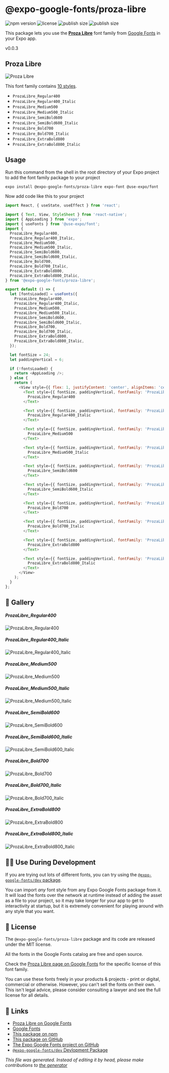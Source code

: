 # @expo-google-fonts/proza-libre

![npm version](https://flat.badgen.net/npm/v/@expo-google-fonts/proza-libre)
![license](https://flat.badgen.net/github/license/expo/google-fonts)
![publish size](https://flat.badgen.net/packagephobia/install/@expo-google-fonts/proza-libre)
![publish size](https://flat.badgen.net/packagephobia/publish/@expo-google-fonts/proza-libre)

This package lets you use the [**Proza Libre**](https://fonts.google.com/specimen/Proza+Libre) font family from [Google Fonts](https://fonts.google.com/) in your Expo app.

v0.0.3

## Proza Libre

![Proza Libre](./font-family.png)

This font family contains [10 styles](#gallery).

- `ProzaLibre_Regular400`
- `ProzaLibre_Regular400_Italic`
- `ProzaLibre_Medium500`
- `ProzaLibre_Medium500_Italic`
- `ProzaLibre_SemiBold600`
- `ProzaLibre_SemiBold600_Italic`
- `ProzaLibre_Bold700`
- `ProzaLibre_Bold700_Italic`
- `ProzaLibre_ExtraBold800`
- `ProzaLibre_ExtraBold800_Italic`

## Usage

Run this command from the shell in the root directory of your Expo project to add the font family package to your project
```sh
expo install @expo-google-fonts/proza-libre expo-font @use-expo/font
```

Now add code like this to your project
```js
import React, { useState, useEffect } from 'react';

import { Text, View, StyleSheet } from 'react-native';
import { AppLoading } from 'expo';
import { useFonts } from '@use-expo/font';
import {
  ProzaLibre_Regular400,
  ProzaLibre_Regular400_Italic,
  ProzaLibre_Medium500,
  ProzaLibre_Medium500_Italic,
  ProzaLibre_SemiBold600,
  ProzaLibre_SemiBold600_Italic,
  ProzaLibre_Bold700,
  ProzaLibre_Bold700_Italic,
  ProzaLibre_ExtraBold800,
  ProzaLibre_ExtraBold800_Italic,
} from '@expo-google-fonts/proza-libre';

export default () => {
  let [fontsLoaded] = useFonts({
    ProzaLibre_Regular400,
    ProzaLibre_Regular400_Italic,
    ProzaLibre_Medium500,
    ProzaLibre_Medium500_Italic,
    ProzaLibre_SemiBold600,
    ProzaLibre_SemiBold600_Italic,
    ProzaLibre_Bold700,
    ProzaLibre_Bold700_Italic,
    ProzaLibre_ExtraBold800,
    ProzaLibre_ExtraBold800_Italic,
  });

  let fontSize = 24;
  let paddingVertical = 6;

  if (!fontsLoaded) {
    return <AppLoading />;
  } else {
    return (
      <View style={{ flex: 1, justifyContent: 'center', alignItems: 'center' }}>
        <Text style={{ fontSize, paddingVertical, fontFamily: 'ProzaLibre_Regular400' }}>
          ProzaLibre_Regular400
        </Text>

        <Text style={{ fontSize, paddingVertical, fontFamily: 'ProzaLibre_Regular400_Italic' }}>
          ProzaLibre_Regular400_Italic
        </Text>

        <Text style={{ fontSize, paddingVertical, fontFamily: 'ProzaLibre_Medium500' }}>
          ProzaLibre_Medium500
        </Text>

        <Text style={{ fontSize, paddingVertical, fontFamily: 'ProzaLibre_Medium500_Italic' }}>
          ProzaLibre_Medium500_Italic
        </Text>

        <Text style={{ fontSize, paddingVertical, fontFamily: 'ProzaLibre_SemiBold600' }}>
          ProzaLibre_SemiBold600
        </Text>

        <Text style={{ fontSize, paddingVertical, fontFamily: 'ProzaLibre_SemiBold600_Italic' }}>
          ProzaLibre_SemiBold600_Italic
        </Text>

        <Text style={{ fontSize, paddingVertical, fontFamily: 'ProzaLibre_Bold700' }}>
          ProzaLibre_Bold700
        </Text>

        <Text style={{ fontSize, paddingVertical, fontFamily: 'ProzaLibre_Bold700_Italic' }}>
          ProzaLibre_Bold700_Italic
        </Text>

        <Text style={{ fontSize, paddingVertical, fontFamily: 'ProzaLibre_ExtraBold800' }}>
          ProzaLibre_ExtraBold800
        </Text>

        <Text style={{ fontSize, paddingVertical, fontFamily: 'ProzaLibre_ExtraBold800_Italic' }}>
          ProzaLibre_ExtraBold800_Italic
        </Text>
      </View>
    );
  }
};

```

## 🔡 Gallery

##### ProzaLibre_Regular400
![ProzaLibre_Regular400](./9b6195e0fb14a5155dc5f1e836d174961876e69e0c471b7ab8357696acb1d404.ttf.png)

##### ProzaLibre_Regular400_Italic
![ProzaLibre_Regular400_Italic](./79a33a14fa8f5bd86b8bd985de9a92647b0d6b62085299ae05b0c4f2cbf98bc8.ttf.png)

##### ProzaLibre_Medium500
![ProzaLibre_Medium500](./ac113922a0dc8f8533dcac9f1f9ec44f777502e94608291bd50da0fa981083d6.ttf.png)

##### ProzaLibre_Medium500_Italic
![ProzaLibre_Medium500_Italic](./a6506ab9342408e2f16f5991f7f13117f9c080dfb34c268e4378f507d01fe3b8.ttf.png)

##### ProzaLibre_SemiBold600
![ProzaLibre_SemiBold600](./1e1b5cd4d00344b8bbbb015679e9bd7cc5e99a2fa3d6eb18b4f1303c90c3e68e.ttf.png)

##### ProzaLibre_SemiBold600_Italic
![ProzaLibre_SemiBold600_Italic](./522e6755ed4fd909ed6968fa89460d7eb69e6b90fb0124f5fec6dfadb7dd5dac.ttf.png)

##### ProzaLibre_Bold700
![ProzaLibre_Bold700](./14701643695bd3fb18b0e9f16049cd1caa35acee12446ecf10b0a179697f7748.ttf.png)

##### ProzaLibre_Bold700_Italic
![ProzaLibre_Bold700_Italic](./176582be0d8f918514d1f30bb1cfea4729cbd968974eced79e977378653c62c9.ttf.png)

##### ProzaLibre_ExtraBold800
![ProzaLibre_ExtraBold800](./6d37a997a436ffd489943e8d33d8917c4eac47e1c20959ae0cd68f6470e932bb.ttf.png)

##### ProzaLibre_ExtraBold800_Italic
![ProzaLibre_ExtraBold800_Italic](./e5a8cfe2f4e6f80f7a40d647e5ca78ffe1df63c22c413d962ce2f937a8ce34e2.ttf.png)


## 👩‍💻 Use During Development

If you are trying out lots of different fonts, you can try using the [`@expo-google-fonts/dev` package](https://github.com/expo/google-fonts/tree/master/font-packages/dev#readme).

You can import *any* font style from any Expo Google Fonts package from it. It will load the fonts
over the network at runtime instead of adding the asset as a file to your project, so it may take longer
for your app to get to interactivity at startup, but it is extremely convenient
for playing around with any style that you want.

## 📖 License

The `@expo-google-fonts/proza-libre` package and its code are released under the MIT license.

All the fonts in the Google Fonts catalog are free and open source.

Check the [Proza Libre page on Google Fonts](https://fonts.google.com/specimen/Proza+Libre) for the specific license of this font family.

You can use these fonts freely in your products & projects - print or digital, commercial or otherwise. However, you can't sell the fonts on their own. This isn't legal advice, please consider consulting a lawyer and see the full license for all details.

## 🔗 Links

- [Proza Libre on Google Fonts](https://fonts.google.com/specimen/Proza+Libre)
- [Google Fonts](https://fonts.google.com/)
- [This package on npm](https://www.npmjs.com/package/@expo-google-fonts/proza-libre)
- [This package on GitHub](https://github.com/expo/google-fonts/tree/master/font-packages/proza-libre)
- [The Expo Google Fonts project on GitHub](https://github.com/expo/google-fonts)
- [`@expo-google-fonts/dev` Devlopment Package](https://github.com/expo/google-fonts/tree/master/font-packages/dev)


*This file was generated. Instead of editing it by head, please make contributions to [the generator](https://github.com/expo/google-fonts/tree/master/packages/generator)*
